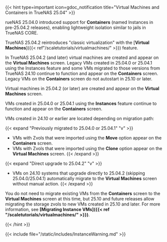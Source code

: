 &NewLine;

{{< hint type=important icon=gdoc_notification title="Virtual Machines and Containers in TrueNAS 25.04" >}}

rueNAS 25.04.0 introduced support for **Containers** (named Instances in pre-25.04.2 releases), enabling lightweight isolation similar to jails in TrueNAS CORE.

TrueNAS 25.04.2 reintroduces "classic virtualization" with the [**Virtual Machines**]({{< ref"/scaletutorials/virtualmachines/" >}}) feature.

In TrueNAS 25.04.2 (and later) virtual machines are created and appear on the **Virtual Machines** screen.
Legacy VMs created in 25.04.0 or 25.04.1 using the Instances feature and some VMs migrated to those versions from TrueNAS 24.10 continue to function and appear on the **Containers** screen.
Legacy VMs on the **Containers** screen do not autostart in 25.10 or later.

Virtual machines in 25.04.2 (or later) are created and appear on the **Virtual Machines** screen.

VMs created in 25.04.0 or 25.04.1 using the **Instances** feature continue to function and appear on the **Containers** screen.

VMs created in 24.10 or earlier are located depending on migration path:

{{< expand "Previously migrated to 25.04.0 or 25.04.1" "v" >}}
- VMs with Zvols that were imported using the **Move** option appear on the **Containers** screen.
- VMs with Zvols that were imported using the **Clone** option appear on the **Virtual Machines** screen.
{{< /expand >}}

{{< expand "Direct upgrade to 25.04.2" "v" >}}
- VMs on 24.10 systems that upgrade directly to 25.04.2 (skipping 25.04.0/25.04.1) automatically migrate to the **Virtual Machines** screen without manual action.
{{< /expand >}}

You do not need to migrate existing VMs from the **Containers** screen to the **Virtual Machines** screen at this time, but 25.10 and future releases allow migrating the storage zvols to new VMs created in 25.10 and later. For more information, see **[Migrating Instance VMs]({{< ref "/scaletutorials/virtualmachines/" >}})**.

{{< /hint >}}

{{< include file="/static/includes/InstanceWarning.md" >}}
